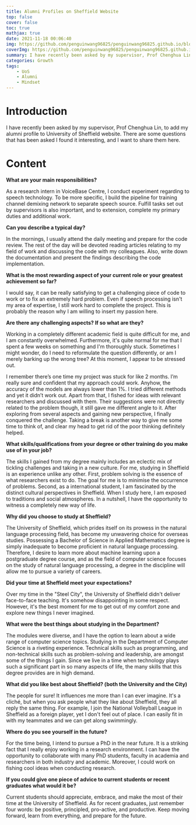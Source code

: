 ```yaml
---
title: Alumni Profiles on Sheffield Website
top: false
cover: false
toc: true
mathjax: true
date: 2021-11-18 00:06:40
img: https://github.com/penguinwang96825/penguinwang96825.github.io/blob/master/2021/11/18/2021-11-18-alumni-profiles-on-sheffield-website/wallhaven-39qjjd.jpg?raw=true
coverImg: https://github.com/penguinwang96825/penguinwang96825.github.io/blob/master/2021/11/18/2021-11-18-alumni-profiles-on-sheffield-website/wallhaven-39qjjd.jpg?raw=true
summary: I have recently been asked by my supervisor, Prof Chenghua Lin, to add my alumni profile to University of Sheffield website. There are some questions that has been asked I found it interesting, and I want to share them here.
categories: Growth
tags:
	- UoS
	- Alumni
	- Mindset
---
```


# Introduction

I have recently been asked by my supervisor, Prof Chenghua Lin, to add my alumni profile to University of Sheffield website. There are some questions that has been asked I found it interesting, and I want to share them here.

# Content

**What are your main responsibilities?**

As a research intern in VoiceBase Centre, I conduct experiment regarding to speech technology. To be more specific, I build the pipeline for training channel demixing network to  separate speech source. Fulfill tasks set out by supervisors is also important, and to extension, complete my primary duties and additional work.

**Can you describe a typical day?**

In the mornings, I usually attend the daily meeting and prepare for the code review. The rest of the day will be devoted reading articles relating to my field of work and discussing the code with my colleagues. Also, write down the documentation and present the findings describing the code implementation.

**What is the most rewarding aspect of your current role or your greatest achievement so far?**

I would say, it can be really satisfying to get a challenging piece of code to work or to fix an extremely hard problem. Even if speech processing isn't my area of expertise, I still work hard to complete the project. This is probably the reason why I am willing to insert my passion here.

**Are there any challenging aspects? If so what are they?**

Working in a completely different academic field is quite difficult for me, and I am constantly overwhelmed. Furthermore, it's quite normal for me that I spent a few weeks on something and I'm thoroughly stuck. Sometimes I might wonder, do I need to reformulate the question differently, or am I merely barking up the wrong tree? At this moment, I appear to be stressed out.

I remember there’s one time my project was stuck for like 2 months. I’m really sure and confident that my approach could work. Anyhow, the accuracy of the models are always lower than 1%. I tried different methods and yet it didn’t work out. Apart from that, I fished for ideas with relevant researchers and discussed with them. Their suggestions were not directly related to the problem though, it still gave me different angle to it. After exploring from several aspects and gaining new perspective, I finally conquered the challenge. Taking a break is another way to give me some time to think of, and clear my head to get rid of the poor thinking definitely helped.

**What skills/qualifications from your degree or other training do you make use of in your job?**

The skills I gained from my degree mainly includes an eclectic mix of tickling challenges and taking in a new culture. For me, studying in Sheffield is an experience unlike any other. First, problem solving is the essence of what researchers exist to do. The goal for me is to minimise the occurrence of problems. Second, as a international student, I am fascinated by the distinct cultural perspectives in Sheffield. When I study here, I am exposed to traditions and social atmospheres. In a nutshell, I have the opportunity to witness a completely new way of life.

**Why did you choose to study at Sheffield?**

The University of Sheffield, which prides itself on its prowess in the natural language processing field, has become my unwavering choice for overseas studies. Possessing a Bachelor of Science in Applied Mathematics degree is simply inadequate to become proficient in natural language processing. Therefore, I desire to learn more about machine learning upon a postgraduate degree course, and as the field of computer science focuses on the study of natural language processing, a degree in the discipline will allow me to pursue a variety of careers.

**Did your time at Sheffield meet your expectations?**

Over my time in the "Steel City", the University of Sheffield didn't deliver face-to-face teaching. It's somehow disappointing in some respect. However, it's the best moment for me to get out of my comfort zone and explore new things I never imagined.

**What were the best things about studying in the Department?**

The modules were diverse, and I have the option to learn about a wide range of computer science topics. Studying in the Department of Computer Science is a riveting experience. Technical skills such as programming, and non-technical skills such as problem-solving and leadership, are amongst some of the things I gain. Since we live in a time when technology plays such a significant part in so many aspects of life, the many skills that this degree provides are in high demand.

**What did you like best about Sheffield? (both the University and the City)**

The people for sure! It influences me more than I can ever imagine. It's a cliché, but when you ask people what they like about Sheffield, they all reply the same thing. For example, I join the National Volleyball League in Sheffield as a foreign player, yet I don't feel out of place. I can easily fit in with my teammates and we can get along swimmingly.

**Where do you see yourself in the future?**

For the time being, I intend to pursue a PhD in the near future. It is a striking fact that I really enjoy working in a research environment. I can have the opportunity to collaborate with many PhD students, faculty in academia and researchers in both industry and academic. Moreover, I could work on fishing cool ideas when conducting research.

**If you could give one piece of advice to current students or recent graduates what would it be?**

Current students should appreciate, embrace, and make the most of their time at the University of Sheffield. As for recent graduates, just remember four words: be positive, principled, pro-active, and productive. Keep moving forward, learn from everything, and prepare for the future.